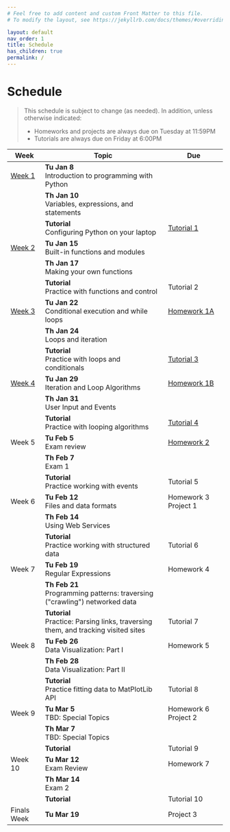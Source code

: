 ```yaml
---
# Feel free to add content and custom Front Matter to this file.
# To modify the layout, see https://jekyllrb.com/docs/themes/#overriding-theme-defaults

layout: default
nav_order: 1
title: Schedule
has_children: true
permalink: /
---
```

# Schedule
> This schedule is subject to change (as needed). In addition, unless otherwise indicated:
> * Homeworks and projects are always due on Tuesday at 11:59PM
> * Tutorials are always due on Friday at 6:00PM

<table class="schedule">
    <thead>
        <tr>
            <th>Week</th>
            <th>Topic</th>
            <th>Due</th>
        </tr>
    </thead>
    <tbody>
        <!-- WEEK #1 -->
        <tr>
            <td>
                <a href="week-01">Week 1</a>
            </td>
            <td>
                <strong>Tu Jan 8</strong><br>
                Introduction to programming with Python<br>
            </td>
            <td></td>
        </tr>
        <tr>
            <td></td>
            <td>
                <strong>Th Jan 10</strong><br>
                Variables, expressions, and statements
            </td>
            <td></td>
        </tr>
        <tr>
            <td></td>
            <td>
                <strong>Tutorial</strong><br>
                Configuring Python on your laptop
            </td>
            <td><a class="label label-default" target="_blank" href="https://docs.google.com/document/d/1D2Y6u2hZm2zdyLB9IRjrS-IKhDR1v65ZfgxYIVYc0Hk/edit?usp=sharing">Tutorial 1 <i class="fas fa-link"></i></a></td>
        </tr>
        <!-- WEEK #2 -->
        <tr>
            <td><a href="week-02">Week 2</a></td>
            <td>
                <strong>Tu Jan 15</strong><br>
                Built-in functions and modules<br>
            </td>
            <td></td>
        </tr>
        <tr>
            <td></td>
            <td>
                <strong>Th Jan 17</strong><br>
                    Making your own functions
            </td>
            <td></td>
        </tr>
        <tr>
            <td></td>
            <td>
                <strong>Tutorial</strong><br>
                Practice with functions and control
            </td>
            <td>   
                <span class="label label-default">Tutorial 2</span>
            </td>
        </tr>
        <!-- WEEK #3 -->
        <tr>
            <td><a href="week-03">Week 3</a></td>
            <td>
                <strong>Tu Jan 22</strong><br>
                Conditional execution and while loops<br>
            </td>
            <td>
                <a class="label label-green" target="_blank"  href="course-files/homework/hw01/README">Homework 1A</a>
            </td>
        </tr>
        <tr>
            <td></td>
            <td>
                <strong>Th Jan 24</strong><br>
                Loops and iteration
            </td>
            <td></td>
        </tr>
        <tr>
            <td></td>
            <td>
                <strong>Tutorial</strong><br>
                Practice with loops and conditionals
            </td>
            <td>
                <a class="label label-default" target="_blank" href="https://docs.google.com/document/d/1mqHKMTGpX6XN7r2_cQmavrnJbpS_M4owyc5FWshtwQo/edit?usp=sharing">Tutorial 3 <i class="fas fa-link"></i></a>
            </td>
        </tr>
        <!-- WEEK #4 -->
        <tr>
            <td><a href="week-04">Week 4</a></td>
            <td>
                <strong>Tu Jan 29</strong><br>
                Iteration and Loop Algorithms<br>
            </td>
            <td>
                <a class="label label-green" href="course-files/homework/hw01/README">Homework 1B</a>
            </td>
        </tr>
        <tr>
            <td></td>
            <td>
                <strong>Th Jan 31</strong><br>
                User Input and Events
            </td>
            <td></td>
        </tr>
        <tr>
            <td></td>
            <td>
                <strong>Tutorial</strong><br>
                Practice with looping algorithms
            </td>
            <td><a class="label label-default" href="course-files/tutorials/tutorial04/README">Tutorial 4 <i class="fas fa-link"></i></a></td>
        </tr>
        <!-- WEEK #5 -->
        <tr>
            <td>Week 5</td>
            <td>
                <strong>Tu Feb 5</strong><br>
                Exam review
            </td>
            <td>
                <a class="label label-green"  href="course-files/homework/hw02/README">Homework 2</a>
            </td>
        </tr>
        <tr>
            <td></td>
            <td>
                <strong>Th Feb 7</strong><br>
                <span class="label label-blue">Exam 1</span>
            </td>
            <td></td>
        </tr>
        <tr>
            <td></td>
            <td>
                <strong>Tutorial</strong><br>
                Practice working with events
            </td>
            <td><span class="label label-default">Tutorial 5</span></td>
        </tr>
        <!-- WEEK #6 -->
        <tr>
            <td>Week 6</td>
            <td>
                <strong>Tu Feb 12</strong><br>
                Files and data formats<br>
            </td>
            <td>
                <span class="label label-default">Homework 3</span>
                <span class="label label-purple">Project 1</span>
            </td>
        </tr>
        <tr>
            <td></td>
            <td>
                <strong>Th Feb 14</strong><br>
                Using Web Services
            </td>
            <td></td>
        </tr>
        <tr>
            <td></td>
            <td>
                <strong>Tutorial</strong><br>
                Practice working with structured data
            </td>
            <td><span class="label label-default">Tutorial 6</span></td>
        </tr>
        <!-- WEEK #7 -->
        <tr>
            <td>Week 7</td>
            <td>
                <strong>Tu Feb 19</strong><br>
                Regular Expressions<br>
            </td>
            <td>
                <span class="label label-default">Homework 4</span>
            </td>
        </tr>
        <tr>
            <td></td>
            <td>
                <strong>Th Feb 21</strong><br>
                Programming patterns: traversing ("crawling") networked data
            </td>
            <td></td>
        </tr>
        <tr>
            <td></td>
            <td>
                <strong>Tutorial</strong><br>
                Practice: Parsing links, traversing them, and tracking visited sites
            </td>
            <td><span class="label label-default">Tutorial 7</span></td>
        </tr>
        <!-- WEEK #8 -->
        <tr>
            <td>Week 8</td>
            <td>
                <strong>Tu Feb 26</strong><br>
                 Data Visualization: Part I
            </td>
            <td>
                <span class="label label-default">Homework 5</span>
            </td>
        </tr>
        <tr>
            <td></td>
            <td>
                <strong>Th Feb 28</strong><br>
                Data Visualization: Part II
            </td>
            <td></td>
        </tr>
        <tr>
            <td></td>
            <td>
                <strong>Tutorial</strong><br>
                Practice fitting data to MatPlotLib API
            </td>
            <td><span class="label label-default">Tutorial 8</span></td>
        </tr>
        <!-- WEEK #9 -->
        <tr>
            <td>Week 9</td>
            <td>
                <strong>Tu Mar 5</strong><br>
                TBD: Special Topics<br>
            </td>
            <td>
                <span class="label label-default">Homework 6</span>
                <span class="label label-purple">Project 2</span>
            </td>
        </tr>
        <tr>
            <td></td>
            <td>
                <strong>Th Mar 7</strong><br>
                TBD: Special Topics
            </td>
            <td></td>
        </tr>
        <tr>
            <td></td>
            <td>
                <strong>Tutorial</strong><br>
            </td>
            <td><span class="label label-default">Tutorial 9</span></td>
        </tr>
        <!-- WEEK #10 -->
        <tr>
            <td>Week 10</td>
            <td>
                <strong>Tu Mar 12</strong><br>
                Exam Review<br>
            </td>
            <td>
                <span class="label label-default">Homework 7</span>
            </td>
        </tr>
        <tr>
            <td></td>
            <td>
                <strong>Th Mar 14</strong><br>
                <span class="label label-blue">Exam 2</span>
            </td>
            <td></td>
        </tr>
        <tr>
            <td></td>
            <td>
                <strong>Tutorial</strong><br>
            </td>
            <td><span class="label label-default">Tutorial 10</span></td>
        </tr>
        <!-- FINALS WEEK -->
        <tr>
            <td>Finals Week</td>
            <td>
                <strong>Tu Mar 19</strong><br>
            </td>
            <td>
                <span class="label label-purple">Project 3</span>
            </td>
        </tr>
    </tbody>
</table>